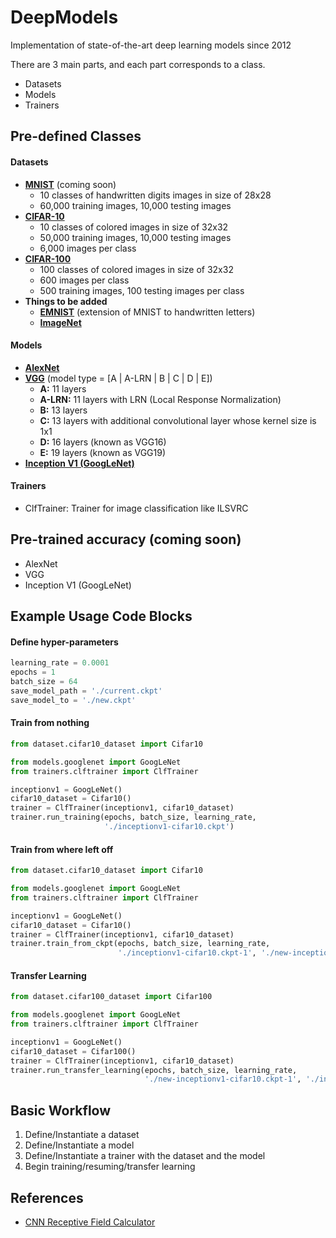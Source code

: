 # DeepModels

Implementation of state-of-the-art deep learning models since 2012

There are 3 main parts, and each part corresponds to a class.
- Datasets
- Models
- Trainers

## Pre-defined Classes
#### Datasets
- **[MNIST](http://yann.lecun.com/exdb/mnist)** (coming soon)
  - 10 classes of handwritten digits images in size of 28x28
  - 60,000 training images, 10,000 testing images
- **[CIFAR-10](https://www.cs.toronto.edu/~kriz/cifar.html)**
  - 10 classes of colored images in size of 32x32
  - 50,000 training images, 10,000 testing images
  - 6,000 images per class
- **[CIFAR-100](https://www.cs.toronto.edu/~kriz/cifar.html)**
  - 100 classes of colored images in size of 32x32
  - 600 images per class
  - 500 training images, 100 testing images per class
- **Things to be added**
  - **[EMNIST](https://www.nist.gov/itl/iad/image-group/emnist-dataset)** (extension of MNIST to handwritten letters)
  - **[ImageNet](http://www.image-net.org/)**

#### Models
- **[AlexNet](https://papers.nips.cc/paper/4824-imagenet-classification-with-deep-convolutional-neural-networks.pdf)**
- **[VGG](https://arxiv.org/pdf/1409.1556.pdf)** (model type = [A | A-LRN | B | C | D | E])
  - **A:** 11 layers
  - **A-LRN:** 11 layers with LRN (Local Response Normalization)
  - **B:** 13 layers
  - **C:** 13 layers with additional convolutional layer whose kernel size is 1x1
  - **D:** 16 layers (known as VGG16)
  - **E:** 19 layers (known as VGG19)
- **[Inception V1 (GoogLeNet)](https://arxiv.org/pdf/1409.4842.pdf)**

#### Trainers
- ClfTrainer: Trainer for image classification like ILSVRC

## Pre-trained accuracy (coming soon)
- AlexNet
- VGG
- Inception V1 (GoogLeNet)

## Example Usage Code Blocks
#### Define hyper-parameters
```python
learning_rate = 0.0001
epochs = 1
batch_size = 64
save_model_path = './current.ckpt'
save_model_to = './new.ckpt'
```

#### Train from nothing
```python
from dataset.cifar10_dataset import Cifar10

from models.googlenet import GoogLeNet
from trainers.clftrainer import ClfTrainer

inceptionv1 = GoogLeNet()
cifar10_dataset = Cifar10()
trainer = ClfTrainer(inceptionv1, cifar10_dataset)
trainer.run_training(epochs, batch_size, learning_rate,
                     './inceptionv1-cifar10.ckpt')
```

#### Train from where left off
```python
from dataset.cifar10_dataset import Cifar10

from models.googlenet import GoogLeNet
from trainers.clftrainer import ClfTrainer

inceptionv1 = GoogLeNet()
cifar10_dataset = Cifar10()
trainer = ClfTrainer(inceptionv1, cifar10_dataset)
trainer.train_from_ckpt(epochs, batch_size, learning_rate,
                        './inceptionv1-cifar10.ckpt-1', './new-inceptionv1-cifar10.ckpt')
```

#### Transfer Learning
```python
from dataset.cifar100_dataset import Cifar100

from models.googlenet import GoogLeNet
from trainers.clftrainer import ClfTrainer

inceptionv1 = GoogLeNet()
cifar10_dataset = Cifar100()
trainer = ClfTrainer(inceptionv1, cifar10_dataset)
trainer.run_transfer_learning(epochs, batch_size, learning_rate,
                              './new-inceptionv1-cifar10.ckpt-1', './inceptionv1-ciafar100.ckpt')
```

## Basic Workflow
1. Define/Instantiate a dataset
2. Define/Instantiate a model
3. Define/Instantiate a trainer with the dataset and the model
4. Begin training/resuming/transfer learning

## References
- [CNN Receptive Field Calculator](http://fomoro.com/tools/receptive-fields/index.html)
